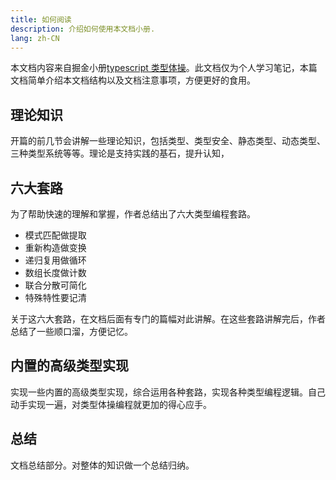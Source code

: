 ```yaml
---
title: 如何阅读
description: 介绍如何使用本文档小册.
lang: zh-CN
---
```


本文档内容来自掘金小册[typescript 类型体操](https://juejin.cn/book/7047524421182947366)。此文档仅为个人学习笔记，本篇文档简单介绍本文档结构以及文档注意事项，方便更好的食用。

## 理论知识

开篇的前几节会讲解一些理论知识，包括类型、类型安全、静态类型、动态类型、三种类型系统等等。理论是支持实践的基石，提升认知，

## 六大套路

为了帮助快速的理解和掌握，作者总结出了六大类型编程套路。

- 模式匹配做提取
- 重新构造做变换
- 递归复用做循环
- 数组长度做计数
- 联合分散可简化
- 特殊特性要记清

关于这六大套路，在文档后面有专门的篇幅对此讲解。在这些套路讲解完后，作者总结了一些顺口溜，方便记忆。

## 内置的高级类型实现

实现一些内置的高级类型实现，综合运用各种套路，实现各种类型编程逻辑。自己动手实现一遍，对类型体操编程就更加的得心应手。

## 总结

文档总结部分。对整体的知识做一个总结归纳。

